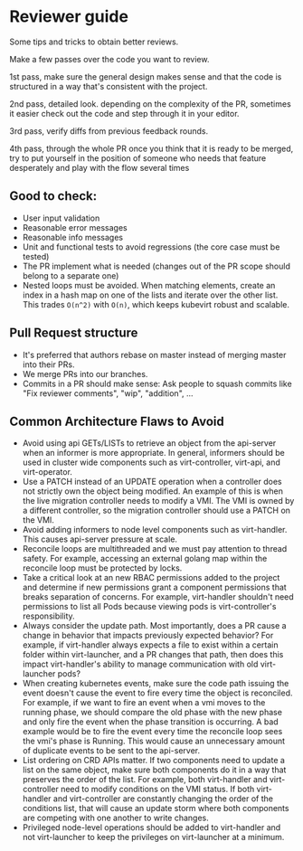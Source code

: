 # Reviewer guide

Some tips and tricks to obtain better reviews.

Make a few passes over the code you want to review.

1st pass, make sure the general design makes sense and that the code is structured in a way that's consistent with the project.

2nd pass, detailed look. depending on the complexity of the PR, sometimes it easier check out the code and step through it in your editor.

3rd pass, verify diffs from previous feedback rounds.

4th pass, through the whole PR once you think that it is ready to be merged, try to put yourself in the position of someone who needs that feature desperately and play with the flow several times

## Good to check:

* User input validation
* Reasonable error messages
* Reasonable info messages
* Unit and functional tests to avoid regressions (the core case must be tested)
* The PR implement what is needed (changes out of the PR scope should belong to a separate one)
* Nested loops must be avoided. When matching elements, create an
  index in a hash map on one of the lists and iterate over the other list. This
  trades `O(n^2)` with `O(n)`, which keeps kubevirt robust and scalable.

## Pull Request structure

* It's preferred that authors rebase on master instead of merging master into their PRs.
* We merge PRs into our branches.
* Commits in a PR should make sense: Ask people to squash commits like "Fix reviewer comments", "wip", "addition", ...

## Common Architecture Flaws to Avoid

* Avoid using api GETs/LISTs to retrieve an object from the api-server when an informer is more appropriate. In general, informers should be used in cluster wide components such as virt-controller, virt-api, and virt-operator.
* Use a PATCH instead of an UPDATE operation when a controller does not strictly own the object being modified. An example of this is when the live migration controller needs to modify a VMI. The VMI is owned by a different controller, so the migration controller should use a PATCH on the VMI.
* Avoid adding informers to node level components such as virt-handler. This causes api-server pressure at scale.
* Reconcile loops are multithreaded and we must pay attention to thread safety. For example, accessing an external golang map within the reconcile loop must be protected by locks.
* Take a critical look at an new RBAC permissions added to the project and determine if new permissions grant a component permissions that breaks separation of concerns. For example, virt-handler shouldn't need permissions to list all Pods because viewing pods is virt-controller's responsibility.
* Always consider the update path. Most importantly, does a PR cause a change in behavior that impacts previously expected behavior? For example, if virt-handler always expects a file to exist within a certain folder within virt-launcher, and a PR changes that path, then does this impact virt-handler's ability to manage communication with old virt-launcher pods?
* When creating kubernetes events, make sure the code path issuing the event doesn't cause the event to fire every time the object is reconciled. For example, if we want to fire an event when a vmi moves to the running phase, we should compare the old phase with the new phase and only fire the event when the phase transition is occurring. A bad example would be to fire the event every time the reconcile loop sees the vmi's phase is Running. This would cause an unnecessary amount of duplicate events to be sent to the api-server.
* List ordering on CRD APIs matter. If two components need to update a list on the same object, make sure both components do it in a way that preserves the order of the list. For example, both virt-handler and virt-controller need to modify conditions on the VMI status. If both virt-handler and virt-controller are constantly changing the order of the conditions list, that will cause an update storm where both components are competing with one another to write changes.
* Privileged node-level operations should be added to virt-handler and not virt-launcher to keep the privileges on virt-launcher at a minimum.
